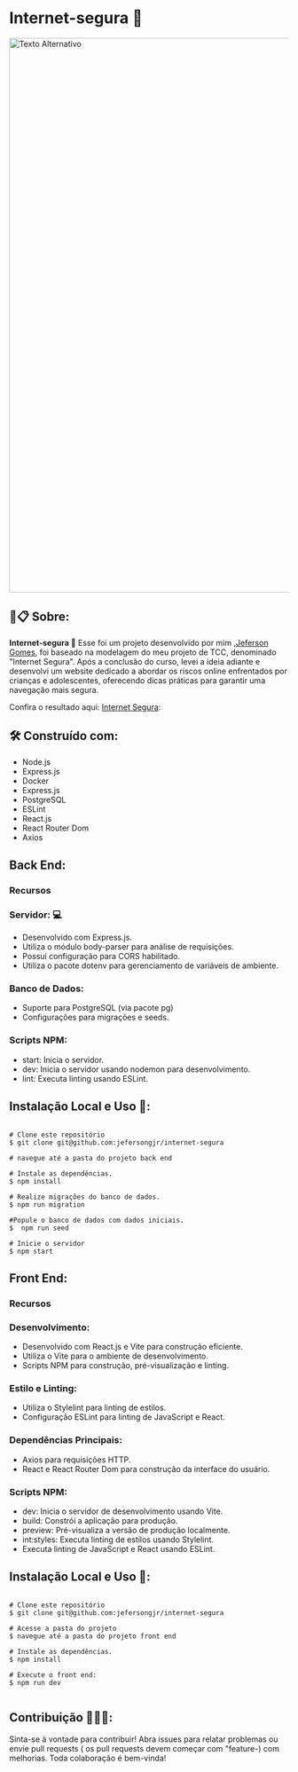 # Internet-segura 🔐

<img src="https://github.com/jefersongjr/internet-segura/blob/main/front-end/src/image/preview.gif?raw=true" alt="Texto Alternativo" width="1000">

##  🚀📋 Sobre:

**Internet-segura 🔐** Esse foi um projeto desenvolvido por mim ,[Jeferson Gomes](https://www.linkedin.com/in/jefersongjr/),
foi baseado na modelagem do meu projeto de TCC, denominado "Internet Segura". Após a conclusão do curso, levei a ideia adiante e desenvolvi um website dedicado a abordar os riscos online enfrentados por crianças e adolescentes, oferecendo dicas práticas para garantir uma navegação mais segura.

Confira o resultado aqui: [Internet Segura](https://internet-segura.vercel.app/):

## 🛠️ Construído com: 

 * Node.js
 * Express.js
 * Docker
 * Express.js
 * PostgreSQL
 * ESLint
 * React.js
 * React Router Dom
 * Axios
    
## Back End:

### Recursos
 
### Servidor: 💻
 * Desenvolvido com Express.js.
 * Utiliza o módulo body-parser para análise de requisições.
 * Possui configuração para CORS habilitado.
 * Utiliza o pacote dotenv para gerenciamento de variáveis de ambiente.
        

### Banco de Dados:
 * Suporte para PostgreSQL (via pacote pg)
 * Configurações para migrações e seeds.        

### Scripts NPM:
 * start: Inicia o servidor.
 * dev: Inicia o servidor usando nodemon para desenvolvimento.
 * lint: Executa linting usando ESLint.

## Instalação Local e Uso 📖:

```

# Clone este repositório
$ git clone git@github.com:jefersongjr/internet-segura

# navegue até a pasta do projeto back end

# Instale as dependências.
$ npm install

# Realize migrações do banco de dados.
$ npm run migration

#Popule o banco de dados com dados iniciais.
$  npm run seed

# Inicie o servidor
$ npm start

```

    
## Front End:

### Recursos

### Desenvolvimento:
 * Desenvolvido com React.js e Vite para construção eficiente.
 * Utiliza o Vite para o ambiente de desenvolvimento.
 * Scripts NPM para construção, pré-visualização e linting.

### Estilo e Linting:
 * Utiliza o Stylelint para linting de estilos.
 * Configuração ESLint para linting de JavaScript e React.

### Dependências Principais:
* Axios para requisições HTTP.
* React e React Router Dom para construção da interface do usuário.

### Scripts NPM:
 * dev: Inicia o servidor de desenvolvimento usando Vite.
 * build: Constrói a aplicação para produção.
 * preview: Pré-visualiza a versão de produção localmente.
 * int:styles: Executa linting de estilos usando Stylelint.
 * Executa linting de JavaScript e React usando ESLint.

## Instalação Local e Uso 📖:

```

# Clone este repositório
$ git clone git@github.com:jefersongjr/internet-segura

# Acesse a pasta do projeto
$ navegue até a pasta do projeto front end

# Instale as dependências.
$ npm install

# Execute o front end:
$ npm run dev


```
## Contribuição 🧑‍🤝‍🧑:

Sinta-se à vontade para contribuir! Abra issues para relatar problemas ou envie pull requests ( os pull requests devem começar com "feature-) com melhorias. Toda colaboração é bem-vinda!
   


